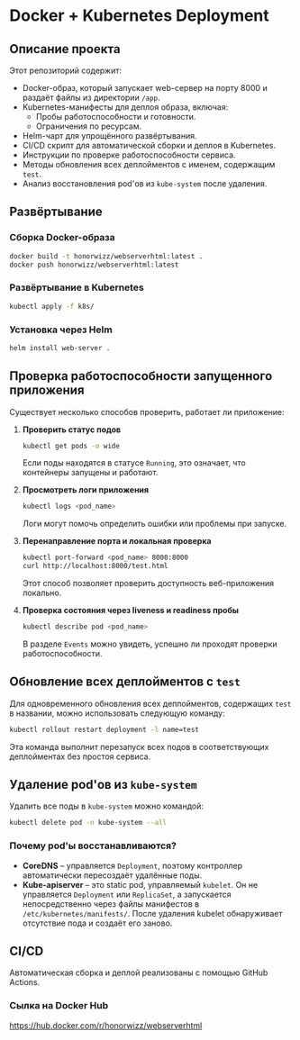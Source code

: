 # Docker + Kubernetes Deployment

## Описание проекта
Этот репозиторий содержит:
- Docker-образ, который запускает web-сервер на порту 8000 и раздаёт файлы из директории `/app`.
- Kubernetes-манифесты для деплоя образа, включая:
  - Пробы работоспособности и готовности.
  - Ограничения по ресурсам.
- Helm-чарт для упрощённого развёртывания.
- CI/CD скрипт для автоматической сборки и деплоя в Kubernetes.
- Инструкции по проверке работоспособности сервиса.
- Методы обновления всех деплойментов с именем, содержащим `test`.
- Анализ восстановления pod'ов из `kube-system` после удаления.

## Развёртывание

### Сборка Docker-образа
```sh
docker build -t honorwizz/webserverhtml:latest .
docker push honorwizz/webserverhtml:latest
```

### Развёртывание в Kubernetes
```sh
kubectl apply -f k8s/
```

### Установка через Helm
```sh
helm install web-server .
```

## Проверка работоспособности запущенного приложения
Существует несколько способов проверить, работает ли приложение:
1. **Проверить статус подов**
   ```sh
   kubectl get pods -o wide
   ```
   Если поды находятся в статусе `Running`, это означает, что контейнеры запущены и работают.

2. **Просмотреть логи приложения**
   ```sh
   kubectl logs <pod_name>
   ```
   Логи могут помочь определить ошибки или проблемы при запуске.

3. **Перенаправление порта и локальная проверка**
   ```sh
   kubectl port-forward <pod_name> 8000:8000
   curl http://localhost:8000/test.html
   ```
   Этот способ позволяет проверить доступность веб-приложения локально.

4. **Проверка состояния через liveness и readiness пробы**
   ```sh
   kubectl describe pod <pod_name>
   ```
   В разделе `Events` можно увидеть, успешно ли проходят проверки работоспособности.

## Обновление всех деплойментов с `test`
Для одновременного обновления всех деплойментов, содержащих `test` в названии, можно использовать следующую команду:
```sh
kubectl rollout restart deployment -l name=test
```
Эта команда выполнит перезапуск всех подов в соответствующих деплойментах без простоя сервиса.

## Удаление pod'ов из `kube-system`
Удалить все поды в `kube-system` можно командой:
```sh
kubectl delete pod -n kube-system --all
```
### Почему pod'ы восстанавливаются?
- **CoreDNS** – управляется `Deployment`, поэтому контроллер автоматически пересоздаёт удалённые поды.
- **Kube-apiserver** – это static pod, управляемый `kubelet`. Он не управляется `Deployment` или `ReplicaSet`, а запускается непосредственно через файлы манифестов в `/etc/kubernetes/manifests/`. После удаления kubelet обнаруживает отсутствие пода и создаёт его заново.

## CI/CD
Автоматическая сборка и деплой реализованы с помощью GitHub Actions.

### Сылка на Docker Hub

https://hub.docker.com/r/honorwizz/webserverhtml
